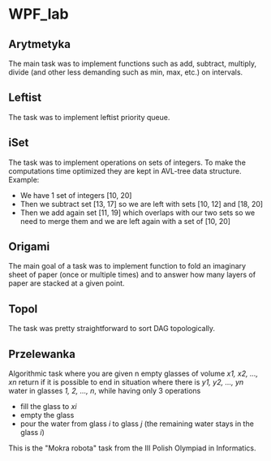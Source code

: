 # WPF_lab

## Arytmetyka
The main task was to implement functions such as add, subtract, multiply, divide (and other less demanding such as min, max, etc.) on intervals.

## Leftist
The task was to implement leftist priority queue.

## iSet
The task was to implement operations on sets of integers. To make the computations time optimized they are kept in AVL-tree data structure. \
Example: 
* We have 1 set of integers [10, 20]
* Then we subtract set [13, 17] so we are left with sets [10, 12] and [18, 20]
* Then we add again set [11, 19] which overlaps with our two sets so we need to merge them and we are left again with a set of [10, 20]
  
## Origami
The main goal of a task was to implement function to fold an imaginary sheet of paper (once or multiple times) and to answer how many layers of paper are stacked at a given point.
  
## Topol
The task was pretty straightforward to sort DAG topologically.

## Przelewanka
Algorithmic task where you are given n empty glasses of volume _x1, x2, ..., xn_ return if it is possible to end in situation where there is _y1, y2, ..., yn_ water in glasses _1, 2, ..., n_, while having only 3 operations
* fill the glass to _xi_
* empty the glass
* pour the water from glass _i_ to glass _j_ (the remaining water stays in the glass _i_)

This is the "Mokra robota" task from the III Polish Olympiad in Informatics.
